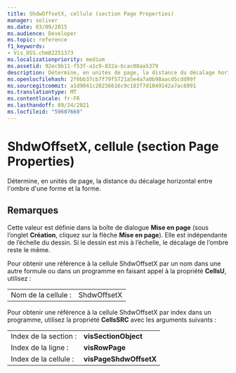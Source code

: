 ```yaml
---
title: ShdwOffsetX, cellule (section Page Properties)
manager: soliver
ms.date: 03/09/2015
ms.audience: Developer
ms.topic: reference
f1_keywords:
- Vis_DSS.chm82251373
ms.localizationpriority: medium
ms.assetid: 92ec9b11-f53f-a1c9-832a-6cac08aa5379
description: Détermine, en unités de page, la distance du décalage horizontal entre l'ombre d'une forme et la forme.
ms.openlocfilehash: 2f0bb37cb7f79f5721a5e4a7a0b98aacd5cdd99f
ms.sourcegitcommit: a1d9041c20256616c9c183f7d1049142a7ac6991
ms.translationtype: MT
ms.contentlocale: fr-FR
ms.lasthandoff: 09/24/2021
ms.locfileid: "59607660"
---
```

# <a name="shdwoffsetx-cell-page-properties-section"></a>ShdwOffsetX, cellule (section Page Properties)

Détermine, en unités de page, la distance du décalage horizontal entre l'ombre d'une forme et la forme.
  
## <a name="remarks"></a>Remarques

Cette valeur est définie dans la boîte de dialogue **Mise en page** (sous l’onglet **Création**, cliquez sur la flèche **Mise en page**). Elle est indépendante de l’échelle du dessin. Si le dessin est mis à l’échelle, le décalage de l’ombre reste le même. 
  
Pour obtenir une référence à la cellule ShdwOffsetX par un nom dans une autre formule ou dans un programme en faisant appel à la propriété **CellsU**, utilisez : 
  
|||
|:-----|:-----|
| Nom de la cellule :  <br/> | ShdwOffsetX  <br/> |
   
Pour obtenir une référence à la cellule ShdwOffsetX par index dans un programme, utilisez la propriété **CellsSRC** avec les arguments suivants : 
  
|||
|:-----|:-----|
| Index de la section :  <br/> |**visSectionObject** <br/> |
| Index de la ligne :  <br/> |**visRowPage** <br/> |
| Index de la cellule :  <br/> |**visPageShdwOffsetX** <br/> |
   

